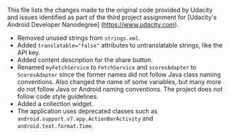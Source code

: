 This file lists the changes made to the original code provided by Udacity and
issues identified as part of the third project assignment for [Udacity's Android Developer Nanodegree]
(https://www.udacity.com).

* Removed unused strings from `strings.xml`.
* Added `translatable="false"` attributes to untranslatable strings, like the
  API key.
* Added content description for the share button.
* Renamed `myFetchService` to `FetchService` and `scoresAdapter` to
  `ScoresAdapter` since the former names did not follow Java class naming
  conventions. Also changed the name of some variables, but many more do not
  follow Java or Android naming conventions. The project does not follow code
  style guidelines.
* Added a collection widget.
* The application uses deprecated classes such as
  `android.support.v7.app.ActionBarActivity` and `android.text.format.Time`.
